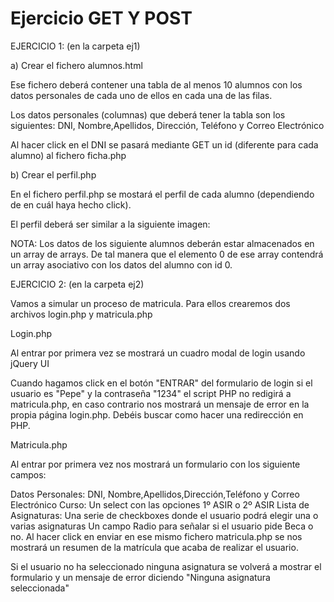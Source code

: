 # Ejercicio GET Y POST

EJERCICIO 1: (en la carpeta ej1)

a) Crear el fichero alumnos.html

Ese fichero deberá contener una tabla de al menos 10 alumnos con  los datos personales de cada uno de ellos en cada una de las filas.

Los datos personales (columnas) que deberá tener la tabla son los siguientes: DNI, Nombre,Apellidos, Dirección, Teléfono y Correo Electrónico

Al hacer click en el DNI se pasará mediante GET un id (diferente para cada alumno) al fichero ficha.php

b) Crear el perfil.php

En el fichero perfil.php se mostará el perfil de cada alumno (dependiendo de en cuál haya hecho click).

El perfil deberá ser similar a la siguiente imagen:



NOTA: Los datos de los siguiente alumnos deberán estar almacenados en un array de arrays. De tal manera que el elemento 0 de ese array contendrá un array asociativo con los datos del alumno con id 0.

EJERCICIO 2: (en la carpeta ej2)

Vamos a simular un proceso de matricula. Para ellos crearemos dos archivos login.php y matricula.php

Login.php

Al entrar por primera vez se mostrará un cuadro modal de login usando jQuery UI

Cuando hagamos click en el botón "ENTRAR" del formulario de login si el usuario es "Pepe" y la contraseña "1234" el script PHP no redigirá a matricula.php, en caso contrario nos mostrará un mensaje de error en la propia página login.php. Debéis buscar como hacer una redirección en PHP.

Matricula.php

Al entrar por primera vez nos mostrará un formulario con los siguiente campos:

Datos Personales: DNI, Nombre,Apellidos,Dirección,Teléfono y Correo Electrónico
Curso: Un select con las opciones 1º ASIR o 2º ASIR
Lista de Asignaturas: Una serie de checkboxes donde el usuario podrá elegir una o varias asignaturas
Un campo Radio para señalar si el usuario pide Beca o no.
Al hacer click en enviar en ese mismo fichero matricula.php se nos mostrará un resumen de la matrícula que acaba  de realizar el usuario.

Si el usuario no ha seleccionado ninguna asignatura se volverá a mostrar el formulario y un mensaje de error diciendo "Ninguna asignatura seleccionada"
